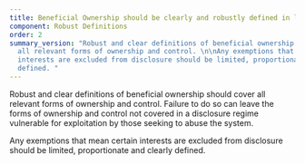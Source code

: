 ```yaml
---
title: Beneficial Ownership should be clearly and robustly defined in law
component: Robust Definitions
order: 2
summary_version: "Robust and clear definitions of beneficial ownership should cover
  all relevant forms of ownership and control. \n\nAny exemptions that mean certain
  interests are excluded from disclosure should be limited, proportionate and clearly
  defined. "
---
```


Robust and clear definitions of beneficial ownership should cover all relevant forms of ownership and control. Failure to do so can leave the forms of ownership and control not covered in a disclosure regime vulnerable for exploitation by those seeking to abuse the system. 

Any exemptions that mean certain interests are excluded from disclosure should be limited, proportionate and clearly defined.